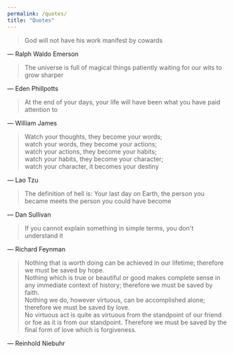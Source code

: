 ```yaml
---
permalink: /quotes/
title: "Quotes"
---
```


> God will not have his work manifest by cowards  

— Ralph Waldo Emerson

> The universe is full of magical things patiently waiting for our wits to grow sharper  

— Eden Phillpotts

> At the end of your days, your life will have been what you have paid attention to  

— William James

> Watch your thoughts, they become your words;  
watch your words, they become your actions;  
watch your actions, they become your habits;  
watch your habits, they become your character;  
watch your character, it becomes your destiny  

— Lao Tzu

> The definition of hell is: Your last day on Earth, the person you became meets the person you could have become  

— Dan Sullivan

> If you cannot explain something in simple terms, you don't understand it  

— Richard Feynman

> Nothing that is worth doing can be achieved in our lifetime; therefore we must be saved by hope.  
Nothing which is true or beautiful or good makes complete sense in any immediate context of history; therefore we must be saved by faith.  
Nothing we do, however virtuous, can be accomplished alone; therefore we must be saved by love.  
No virtuous act is quite as virtuous from the standpoint of our friend or foe as it is from our standpoint. Therefore we must be saved by the final form of love which is forgiveness.  

— Reinhold Niebuhr